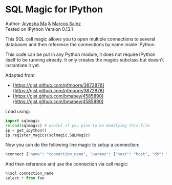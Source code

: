 # SQL Magic for IPython

Author: [Aiyesha Ma](https://github.com/aiyesha) & [Marcos Sainz](https://github.com/msainz)<br>
Tested on IPython Version 0.13.1

This SQL cell magic allows you to open multiple connections to several databases and then reference the connections by name inside IPython.

This code can be put in any Python module, it does not require IPython itself to be running already.  It only creates the magics subclass but doesn't instantiate it yet.

Adapted from:
  * [https://gist.github.com/pfmoore/3872878](https://gist.github.com/pfmoore/3872878)
  * [https://gist.github.com/bmabey/4585890](https://gist.github.com/bmabey/4585890)

Load using:
```python
import sqlmagic
reload(sqlmagic) # useful if you plan to be modifying this file
ip = get_ipython()
ip.register_magics(sqlmagic.SQLMagic)
```
Now you can do the following line magic to setup a connection:
```python
%connect {"name": "connection_name", "params": {"host": "host", "db": "database_name", "user": "user", "password": "password"}}
```
And then reference and use the connection via cell magic:
```python
%%sql connection_name
select * from foo
```

